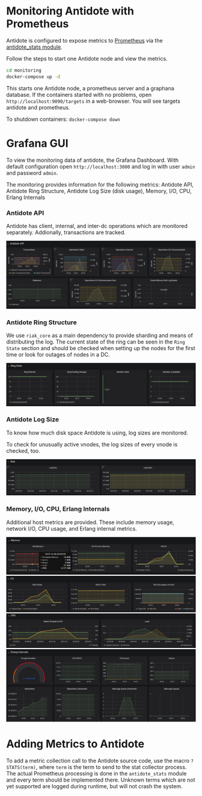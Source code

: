 # Monitoring Antidote with Prometheus

Antidote is configured to expose metrics to [Prometheus](https://prometheus.io/) via the [antidote_stats module](https://github.com/AntidoteDB/antidote_stats).

Follow the steps to start one Antidote node and view the metrics.

```bash
cd monitoring
docker-compose up -d
```

This starts one Antidote node, a prometheus server and a graphana database.
If the containers started with no problems, open
`http://localhost:9090/targets` in a web-browser. You will see targets antidote and prometheus.

To shutdown containers:
`docker-compose down`


# Grafana GUI

To view the monitoring data of antidote, the Grafana Dashboard.
With default configuration open `http://localhost:3000` and log in with user `admin` and password `admin`.

The monitoring provides information for the following metrics: Antidote API, Antidote Ring Structure, Antidote Log Size (disk usage), Memory, I/O, CPU, Erlang Internals

### Antidote API

Antidote has client, internal, and inter-dc operations which are monitored separately.
Addionally, transactions are tracked.

![](../.gitbook/assets/mon_api.png)


### Antidote Ring Structure

We use `riak_core` as a main dependency to provide sharding and means of distributing the log. 
The current state of the ring can be seen in the `Ring State` section and should be checked when setting up the nodes for the first time or look for outages of nodes in a DC.

![](../.gitbook/assets/mon_ring.png)


### Antidote Log Size

To know how much disk space Antidote is using, log sizes are monitored.

To check for unusually active vnodes, the log sizes of every vnode is checked, too.

![](../.gitbook/assets/mon_disk.png)


### Memory, I/O, CPU, Erlang Internals

Additional host metrics are provided. These include memory usage, network I/O, CPU usage, and Erlang internal metrics.

![](../.gitbook/assets/mon_memory.png)
![](../.gitbook/assets/mon_io.png)
![](../.gitbook/assets/mon_cpu.png)
![](../.gitbook/assets/mon_internals.png)


# Adding Metrics to Antidote

To add a metric collection call to the Antidote source code, use the macro `?STATS(term)`, 
where `term` is the term to send to the stat collector process.
The actual Prometheus processing is done in the `antidote_stats` module and every term should be implemented there.
Unknown terms which are not yet supported are logged during runtime, but will not crash the system.

